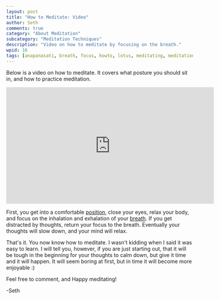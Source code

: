 ```yaml
---
layout: post
title: "How to Meditate: Video"
author: Seth
comments: true
category: "About Meditation"
subcategory: "Meditation Techniques"
description: "Video on how to meditate by focusing on the breath."
wpid: 16
tags: [anapanasati, breath, focus, howto, lotus, meditating, meditation, position, posture, technique, video, YouTube]
---
```


Below is a video on how to meditate. It covers what posture you should sit in, and how to practice meditation.

<!--more-->

<iframe width="560" height="315" src="https://www.youtube.com/embed/9h3kI2HJixQ" frameborder="0" allowfullscreen></iframe>

First, you get into a comfortable [position](/posts/about-meditation/meditation-postures), close your eyes, relax your body, and focus on the inhalation and exhalation of your [breath](/posts/about-meditation/meditation-techniques/focusing-on-the-breath). If you get distracted by thoughts, return your focus to the breath. Eventually your thoughts will slow down, and your mind will relax.

That's it. You now know how to meditate. I wasn't kidding when I said it was easy to learn. I will tell you, however, if you are just starting out, that it will be tough in the beginning for your thoughts to calm down, but give it time and it will happen. It will seem boring at first, but in time it will become more enjoyable :)

Feel free to comment, and Happy meditating!

-Seth
